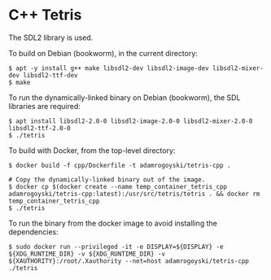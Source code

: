 # C++ Tetris

The SDL2 library is used.

To build on Debian (bookworm), in the current directory:

```
$ apt -y install g++ make libsdl2-dev libsdl2-image-dev libsdl2-mixer-dev libsdl2-ttf-dev
$ make
```

To run the dynamically-linked binary on Debian (bookworm), the SDL libraries are required:

```
$ apt install libsdl2-2.0-0 libsdl2-image-2.0-0 libsdl2-mixer-2.0-0 libsdl2-ttf-2.0-0
$ ./tetris
```

To build with Docker, from the top-level directory:

```
$ docker build -f cpp/Dockerfile -t adamrogoyski/tetris-cpp .

# Copy the dynamically-linked binary out of the image.
$ docker cp $(docker create --name temp_container_tetris_cpp adamrogoyski/tetris-cpp:latest):/usr/src/tetris/tetris . && docker rm temp_container_tetris_cpp
$ ./tetris
```

To run the binary from the docker image to avoid installing the dependencies:

```
$ sudo docker run --privileged -it -e DISPLAY=${DISPLAY} -e ${XDG_RUNTIME_DIR} -v ${XDG_RUNTIME_DIR} -v ${XAUTHORITY}:/root/.Xauthority --net=host adamrogoyski/tetris-cpp ./tetris
```

